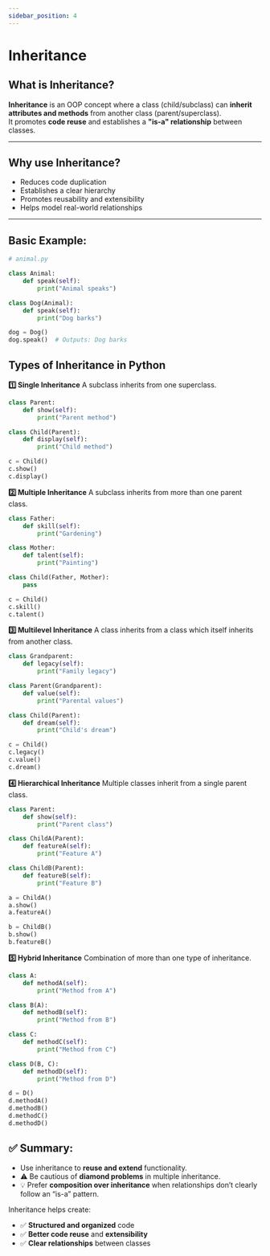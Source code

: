 ```yaml
---
sidebar_position: 4
---
```


# Inheritance

## What is Inheritance?

**Inheritance** is an OOP concept where a class (child/subclass) can **inherit attributes and methods** from another class (parent/superclass).  
It promotes **code reuse** and establishes a **"is-a" relationship** between classes.

---

## Why use Inheritance?

- Reduces code duplication  
- Establishes a clear hierarchy  
- Promotes reusability and extensibility  
- Helps model real-world relationships

---

## Basic Example:

```python
# animal.py

class Animal:
    def speak(self):
        print("Animal speaks")

class Dog(Animal):
    def speak(self):
        print("Dog barks")

dog = Dog()
dog.speak()  # Outputs: Dog barks
```

## Types of Inheritance in Python

**1️⃣ Single Inheritance**
A subclass inherits from one superclass.

```python
class Parent:
    def show(self):
        print("Parent method")

class Child(Parent):
    def display(self):
        print("Child method")

c = Child()
c.show()
c.display()
```

**2️⃣ Multiple Inheritance**
A subclass inherits from more than one parent class.

```python
class Father:
    def skill(self):
        print("Gardening")

class Mother:
    def talent(self):
        print("Painting")

class Child(Father, Mother):
    pass

c = Child()
c.skill()
c.talent()
```

**3️⃣ Multilevel Inheritance**
A class inherits from a class which itself inherits from another class.

``` Python
class Grandparent:
    def legacy(self):
        print("Family legacy")

class Parent(Grandparent):
    def value(self):
        print("Parental values")

class Child(Parent):
    def dream(self):
        print("Child's dream")

c = Child()
c.legacy()
c.value()
c.dream()
```

**4️⃣ Hierarchical Inheritance**
Multiple classes inherit from a single parent class.

```python
class Parent:
    def show(self):
        print("Parent class")

class ChildA(Parent):
    def featureA(self):
        print("Feature A")

class ChildB(Parent):
    def featureB(self):
        print("Feature B")

a = ChildA()
a.show()
a.featureA()

b = ChildB()
b.show()
b.featureB()
```

**5️⃣ Hybrid Inheritance**
Combination of more than one type of inheritance.

```Python
class A:
    def methodA(self):
        print("Method from A")

class B(A):
    def methodB(self):
        print("Method from B")

class C:
    def methodC(self):
        print("Method from C")

class D(B, C):
    def methodD(self):
        print("Method from D")

d = D()
d.methodA()
d.methodB()
d.methodC()
d.methodD()
```


## ✅ Summary:

- Use inheritance to **reuse and extend** functionality.
- ⚠️ Be cautious of **diamond problems** in multiple inheritance.
- 💡 Prefer **composition over inheritance** when relationships don’t clearly follow an “is-a” pattern.

Inheritance helps create:
- ✅ **Structured and organized** code  
- ✅ **Better code reuse** and **extensibility**  
- ✅ **Clear relationships** between classes

